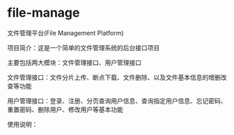 # file-manage
文件管理平台(File Management Platform)

项目简介：这是一个简单的文件管理系统的后台接口项目

主要包括两大模块：文件管理接口、用户管理接口

文件管理接口：文件分片上传、断点下载、文件删除、以及文件基本信息的增删改查等功能

用户管理接口：登录、注册、分页查询用户信息、查询指定用户信息、忘记密码、重置密码、删除用户、修改用户等基本功能

使用说明：
